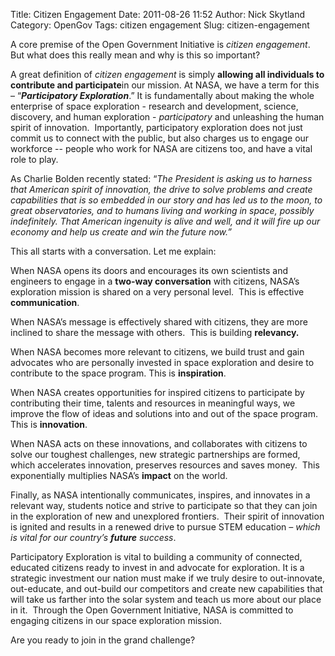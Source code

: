 Title: Citizen Engagement
Date: 2011-08-26 11:52
Author: Nick Skytland
Category: OpenGov
Tags: citizen engagement
Slug: citizen-engagement

A core premise of the Open Government Initiative is *citizen
engagement*. But what does this really mean and why is this so
important?

A great definition of *citizen engagement* is simply **allowing all
individuals to contribute and participate**in our mission. At NASA, we
have a term for this – “***Participatory Exploration***.” It is
fundamentally about making the whole enterprise of space exploration -
research and development, science, discovery, and human exploration -
*participatory* and unleashing the human spirit of innovation. 
Importantly, participatory exploration does not just commit us to
connect with the public, but also charges us to engage our workforce --
people who work for NASA are citizens too, and have a vital role to
play.

As Charlie Bolden recently stated: “*The President is asking us to
harness that American spirit of innovation, the drive to solve problems
and create capabilities that is so embedded in our story and has led us
to the moon, to great observatories, and to humans living and working in
space, possibly indefinitely. That American ingenuity is alive and well,
and it will fire up our economy and help us create and win the future
now.”*

This all starts with a conversation. Let me explain:

When NASA opens its doors and encourages its own scientists and
engineers to engage in a **two-way conversation** with citizens, NASA’s
exploration mission is shared on a very personal level.  This is
effective **communication**.

When NASA’s message is effectively shared with citizens, they are more
inclined to share the message with others.  This is building
**relevancy.**

When NASA becomes more relevant to citizens, we build trust and gain
advocates who are personally invested in space exploration and desire to
contribute to the space program. This is **inspiration**.

When NASA creates opportunities for inspired citizens to participate by
contributing their time, talents and resources in meaningful ways, we
improve the flow of ideas and solutions into and out of the space
program.  This is **innovation**.

When NASA acts on these innovations, and collaborates with citizens to
solve our toughest challenges, new strategic partnerships are formed,
which accelerates innovation, preserves resources and saves money.  This
exponentially multiplies NASA’s **impact** on the world.

Finally, as NASA intentionally communicates, inspires, and innovates in
a relevant way, students notice and strive to participate so that they
can join in the exploration of new and unexplored frontiers.  Their
spirit of innovation is ignited and results in a renewed drive to pursue
STEM education *– which is vital for our country’s **future** success*.

Participatory Exploration is vital to building a community of connected,
educated citizens ready to invest in and advocate for exploration. It is
a strategic investment our nation must make if we truly desire to
out-innovate, out-educate, and out-build our competitors and create new
capabilities that will take us farther into the solar system and teach
us more about our place in it.  Through the Open Government Initiative,
NASA is committed to engaging citizens in our space exploration mission.

Are you ready to join in the grand challenge?
